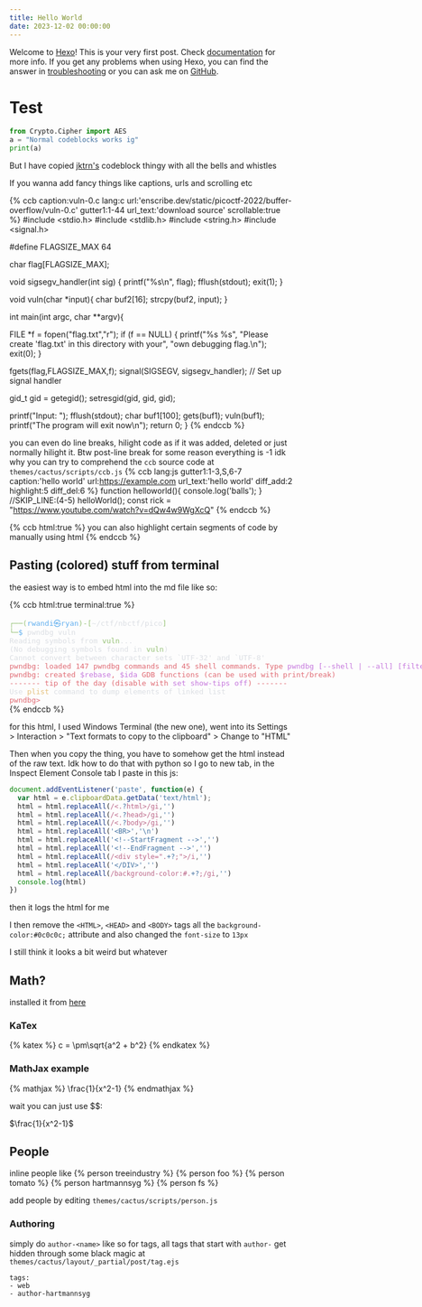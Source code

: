 ```yaml
---
title: Hello World
date: 2023-12-02 00:00:00
---
```

Welcome to [Hexo](https://hexo.io/)! This is your very first post. Check [documentation](https://hexo.io/docs/) for more info. If you get any problems when using Hexo, you can find the answer in [troubleshooting](https://hexo.io/docs/troubleshooting.html) or you can ask me on [GitHub](https://github.com/hexojs/hexo/issues).

# Test

```py
from Crypto.Cipher import AES
a = "Normal codeblocks works ig"
print(a)
```

But I have copied [jktrn's](https://github.com/jktrn/enscribe.dev-hexo) codeblock thingy with all the bells and whistles

If you wanna add fancy things like captions, urls and scrolling etc

{% ccb caption:vuln-0.c lang:c url:'enscribe.dev/static/picoctf-2022/buffer-overflow/vuln-0.c' gutter1:1-44 url_text:'download source' scrollable:true %}
#include <stdio.h>
#include <stdlib.h>
#include <string.h>
#include <signal.h>

#define FLAGSIZE_MAX 64

char flag[FLAGSIZE_MAX];

void sigsegv_handler(int sig) {
  printf("%s\n", flag);
  fflush(stdout);
  exit(1);
}

void vuln(char *input){
  char buf2[16];
  strcpy(buf2, input);
}

int main(int argc, char **argv){
  
  FILE *f = fopen("flag.txt","r");
  if (f == NULL) {
    printf("%s %s", "Please create 'flag.txt' in this directory with your",
                    "own debugging flag.\n");
    exit(0);
  }
  
  fgets(flag,FLAGSIZE_MAX,f);
  signal(SIGSEGV, sigsegv_handler); // Set up signal handler
  
  gid_t gid = getegid();
  setresgid(gid, gid, gid);


  printf("Input: ");
  fflush(stdout);
  char buf1[100];
  gets(buf1); 
  vuln(buf1);
  printf("The program will exit now\n");
  return 0;
}
{% endccb %}

you can even do line breaks, hilight code as if it was added, deleted or just normally hilight it. Btw post-line break for some reason everything is -1 idk why you can try to comprehend the `ccb` source code at `themes/cactus/scripts/ccb.js`
{% ccb lang:js gutter1:1-3,S,6-7 caption:'hello world' url:https://example.com url_text:'hello world' diff_add:2 highlight:5 diff_del:6 %}
function helloworld(){
   console.log('balls');
}
//SKIP_LINE:(4-5)
helloWorld();
const rick = "https://www.youtube.com/watch?v=dQw4w9WgXcQ"
{% endccb %}

{% ccb html:true %}
you can also <span class='code-segment-highlight'>highlight certain segments</span> of code by manually using html
{% endccb %}


## Pasting (colored) stuff from terminal

the easiest way is to embed html into the md file like so:

{% ccb html:true terminal:true %}
<DIV STYLE="display:inline-block;white-space:pre;font-family:'Cascadia Code',monospace;font-size:13px;"><SPAN STYLE="color:#98C379;">┌──(</SPAN><SPAN STYLE="color:#61AFEF;">rwandi㉿ryan</SPAN><SPAN STYLE="color:#98C379;">)-[</SPAN><SPAN STYLE="color:#DCDFE4;">~/ctf/nbctf/pico</SPAN><SPAN STYLE="color:#98C379;">]<BR>└─</SPAN><SPAN STYLE="color:#61AFEF;">$</SPAN><SPAN STYLE="color:#DCDFE4;"> pwndbg vuln<BR>Reading symbols from </SPAN><SPAN STYLE="color:#98C379;">vuln</SPAN><SPAN STYLE="color:#DCDFE4;">...<BR>(No debugging symbols found in </SPAN><SPAN STYLE="color:#98C379;">vuln</SPAN><SPAN STYLE="color:#DCDFE4;">)<BR>Cannot convert between character sets `UTF-32' and `UTF-8'<BR></SPAN><SPAN STYLE="color:#E06C75;">pwndbg: loaded 147 pwndbg commands and 45 shell commands. Type </SPAN><SPAN STYLE="color:#C678DD;">pwndbg [--shell | --all] [filter] </SPAN><SPAN STYLE="color:#E06C75;">for a list.<BR>pwndbg: created </SPAN><SPAN STYLE="color:#C678DD;">$rebase</SPAN><SPAN STYLE="color:#E06C75;">, </SPAN><SPAN STYLE="color:#C678DD;">$ida </SPAN><SPAN STYLE="color:#E06C75;">GDB functions (can be used with print/break)<BR>------- tip of the day (disable with </SPAN><SPAN STYLE="color:#C678DD;">set show-tips off</SPAN><SPAN STYLE="color:#E06C75;">) -------<BR></SPAN><SPAN STYLE="color:#DCDFE4;">Use </SPAN><SPAN STYLE="color:#E5C07B;">plist </SPAN><SPAN STYLE="color:#DCDFE4;">command to dump elements of linked list<BR></SPAN><SPAN STYLE="color:#E06C75;">pwndbg&gt;</SPAN></DIV>
{% endccb %}

for this html, I used Windows Terminal (the new one), went into its Settings > Interaction > "Text formats to copy to the clipboard" > Change to "HTML"

Then when you copy the thing, you have to somehow get the html instead of the raw text. Idk how to do that with python so I go to new tab, in the Inspect Element Console tab I paste in this js:
```js
document.addEventListener('paste', function(e) {
  var html = e.clipboardData.getData('text/html');
  html = html.replaceAll(/<.?html>/gi,'')
  html = html.replaceAll(/<.?head>/gi,'')
  html = html.replaceAll(/<.?body>/gi,'')
  html = html.replaceAll('<BR>','\n')
  html = html.replaceAll('<!--StartFragment -->','')
  html = html.replaceAll('<!--EndFragment -->','')
  html = html.replaceAll(/<div style=".+?;">/i,'')
  html = html.replaceAll('</DIV>','')
  html = html.replaceAll(/background-color:#.+?;/gi,'')
  console.log(html)
})
```

then it logs the html for me

I then remove the `<HTML>`, `<HEAD>` and `<BODY>` tags all the `background-color:#0c0c0c;` attribute and also changed the `font-size` to `13px`

I still think it looks a bit weird but whatever

## Math?

installed it from [here](https://adamliuuu.me/2021/01/15/Add-latex-support-for-hexo/)

### KaTex

{% katex %}
c = \pm\sqrt{a^2 + b^2}
{% endkatex %}

### MathJax example

{% mathjax %}
\frac{1}{x^2-1}
{% endmathjax %}

wait you can just use $$: 

$\frac{1}{x^2-1}$

## People

inline people like {% person treeindustry %} {% person foo %} {% person tomato %} {% person hartmannsyg %} {% person fs %}

add people by editing `themes/cactus/scripts/person.js`

### Authoring


simply do `author-<name>` like so for tags, all tags that start with `author-` get hidden through some black magic at `themes/cactus/layout/_partial/post/tag.ejs`
```
tags: 
- web
- author-hartmannsyg
```